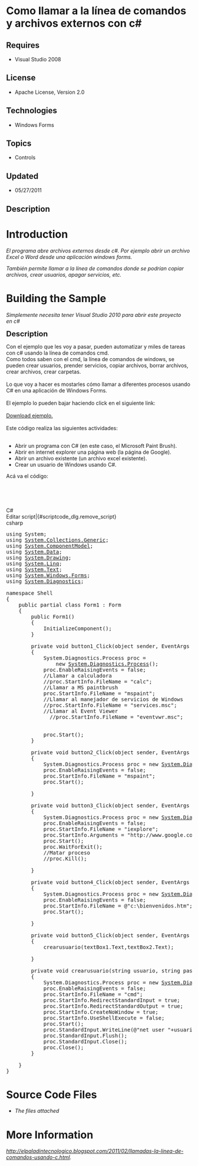 # Como llamar a la línea de comandos y archivos externos con c#
## Requires
- Visual Studio 2008
## License
- Apache License, Version 2.0
## Technologies
- Windows Forms
## Topics
- Controls
## Updated
- 05/27/2011
## Description

<h1>Introduction</h1>
<p><em>El programa abre archivos externos desde c#. Por ejemplo abrir un archivo Excel o Word desde una aplicaci&oacute;n windows forms.</em></p>
<p><em>Tambi&eacute;n permite llamar a la l&iacute;nea de comandos donde se podr&iacute;an copiar archivos, crear usuarios, apagar servicios, etc.</em></p>
<h1><span>Building the Sample</span></h1>
<p><em>Simplemente necesita tener Visual Studio 2010 para abrir este proyecto en&nbsp;<em>c#</em></em></p>
<p><span style="font-size:20px; font-weight:bold">Description</span></p>
<p>Con el ejemplo que les voy a pasar, pueden automatizar y miles de tareas con c# usando la l&iacute;nea de comandos cmd.<br>
Como todos saben con el cmd, la l&iacute;nea de comandos de windows, se pueden crear usuarios, prender servicios, copiar archivos, borrar archivos, crear archivos, crear carpetas.<br>
<br>
Lo que voy a hacer es mostarles c&oacute;mo llamar a diferentes procesos usando C# en una aplicaci&oacute;n de Windows Forms.<br>
<br>
El ejemplo lo pueden bajar haciendo click en el siguiente link:<br>
<br>
<a href="https://sites.google.com/site/quienpodraayudarme/videos/Shell2.zip">Download ejemplo.</a><br>
<br>
Este c&oacute;digo realiza las siguientes actividades:<br>
<br>
</p>
<ul>
<li>Abrir un programa con&nbsp;C#&nbsp;(en este caso, el Microsoft Paint Brush). </li><li>Abrir en internet explorer una p&aacute;gina web (la p&aacute;gina de Google).
</li><li>Abrir un archivo existente (un archivo excel existente). </li><li>Crear un usuario de Windows usando C#. </li></ul>
<div>Ac&aacute; va el c&oacute;digo:</div>
<p><em>&nbsp;</em></p>
<p>&nbsp;</p>
<div class="scriptcode">
<div class="pluginEditHolder" pluginCommand="mceScriptCode">
<div class="title"><span>C#</span></div>
<div class="pluginLinkHolder"><span class="pluginEditHolderLink">Editar script</span>|<span class="pluginRemoveHolderLink">{#scriptcode_dlg.remove_script}</span></div>
<span class="hidden">csharp</span>

<div class="preview">
<pre class="csharp"><span class="cs__keyword">using</span>&nbsp;System;&nbsp;
<span class="cs__keyword">using</span>&nbsp;<a class="libraryLink" href="http://msdn.microsoft.com/es-ES/library/System.Collections.Generic.aspx" target="_blank" title="Auto generated link to System.Collections.Generic">System.Collections.Generic</a>;&nbsp;
<span class="cs__keyword">using</span>&nbsp;<a class="libraryLink" href="http://msdn.microsoft.com/es-ES/library/System.ComponentModel.aspx" target="_blank" title="Auto generated link to System.ComponentModel">System.ComponentModel</a>;&nbsp;
<span class="cs__keyword">using</span>&nbsp;<a class="libraryLink" href="http://msdn.microsoft.com/es-ES/library/System.Data.aspx" target="_blank" title="Auto generated link to System.Data">System.Data</a>;&nbsp;
<span class="cs__keyword">using</span>&nbsp;<a class="libraryLink" href="http://msdn.microsoft.com/es-ES/library/System.Drawing.aspx" target="_blank" title="Auto generated link to System.Drawing">System.Drawing</a>;&nbsp;
<span class="cs__keyword">using</span>&nbsp;<a class="libraryLink" href="http://msdn.microsoft.com/es-ES/library/System.Linq.aspx" target="_blank" title="Auto generated link to System.Linq">System.Linq</a>;&nbsp;
<span class="cs__keyword">using</span>&nbsp;<a class="libraryLink" href="http://msdn.microsoft.com/es-ES/library/System.Text.aspx" target="_blank" title="Auto generated link to System.Text">System.Text</a>;&nbsp;
<span class="cs__keyword">using</span>&nbsp;<a class="libraryLink" href="http://msdn.microsoft.com/es-ES/library/System.Windows.Forms.aspx" target="_blank" title="Auto generated link to System.Windows.Forms">System.Windows.Forms</a>;&nbsp;
<span class="cs__keyword">using</span>&nbsp;<a class="libraryLink" href="http://msdn.microsoft.com/es-ES/library/System.Diagnostics.aspx" target="_blank" title="Auto generated link to System.Diagnostics">System.Diagnostics</a>;&nbsp;
&nbsp;
<span class="cs__keyword">namespace</span>&nbsp;Shell&nbsp;
{&nbsp;
&nbsp;&nbsp;&nbsp;&nbsp;<span class="cs__keyword">public</span>&nbsp;partial&nbsp;<span class="cs__keyword">class</span>&nbsp;Form1&nbsp;:&nbsp;Form&nbsp;
&nbsp;&nbsp;&nbsp;&nbsp;{&nbsp;
&nbsp;&nbsp;&nbsp;&nbsp;&nbsp;&nbsp;&nbsp;&nbsp;<span class="cs__keyword">public</span>&nbsp;Form1()&nbsp;
&nbsp;&nbsp;&nbsp;&nbsp;&nbsp;&nbsp;&nbsp;&nbsp;{&nbsp;
&nbsp;&nbsp;&nbsp;&nbsp;&nbsp;&nbsp;&nbsp;&nbsp;&nbsp;&nbsp;&nbsp;&nbsp;InitializeComponent();&nbsp;
&nbsp;&nbsp;&nbsp;&nbsp;&nbsp;&nbsp;&nbsp;&nbsp;}&nbsp;
&nbsp;
&nbsp;&nbsp;&nbsp;&nbsp;&nbsp;&nbsp;&nbsp;&nbsp;<span class="cs__keyword">private</span>&nbsp;<span class="cs__keyword">void</span>&nbsp;button1_Click(<span class="cs__keyword">object</span>&nbsp;sender,&nbsp;EventArgs&nbsp;e)&nbsp;
&nbsp;&nbsp;&nbsp;&nbsp;&nbsp;&nbsp;&nbsp;&nbsp;{&nbsp;
&nbsp;&nbsp;&nbsp;&nbsp;&nbsp;&nbsp;&nbsp;&nbsp;&nbsp;&nbsp;&nbsp;&nbsp;System.Diagnostics.Process&nbsp;proc&nbsp;=&nbsp;&nbsp;
&nbsp;&nbsp;&nbsp;&nbsp;&nbsp;&nbsp;&nbsp;&nbsp;&nbsp;&nbsp;&nbsp;&nbsp;&nbsp;&nbsp;&nbsp;&nbsp;<span class="cs__keyword">new</span>&nbsp;<a class="libraryLink" href="http://msdn.microsoft.com/es-ES/library/System.Diagnostics.Process.aspx" target="_blank" title="Auto generated link to System.Diagnostics.Process">System.Diagnostics.Process</a>();&nbsp;
&nbsp;&nbsp;&nbsp;&nbsp;&nbsp;&nbsp;&nbsp;&nbsp;&nbsp;&nbsp;&nbsp;&nbsp;proc.EnableRaisingEvents&nbsp;=&nbsp;<span class="cs__keyword">false</span>;&nbsp;
&nbsp;&nbsp;&nbsp;&nbsp;&nbsp;&nbsp;&nbsp;&nbsp;&nbsp;&nbsp;&nbsp;&nbsp;<span class="cs__com">//Llamar&nbsp;a&nbsp;calculadora</span>&nbsp;
&nbsp;&nbsp;&nbsp;&nbsp;&nbsp;&nbsp;&nbsp;&nbsp;&nbsp;&nbsp;&nbsp;&nbsp;<span class="cs__com">//proc.StartInfo.FileName&nbsp;=&nbsp;&quot;calc&quot;;</span>&nbsp;
&nbsp;&nbsp;&nbsp;&nbsp;&nbsp;&nbsp;&nbsp;&nbsp;&nbsp;&nbsp;&nbsp;&nbsp;<span class="cs__com">//Llamar&nbsp;a&nbsp;MS&nbsp;paintbrush</span>&nbsp;
&nbsp;&nbsp;&nbsp;&nbsp;&nbsp;&nbsp;&nbsp;&nbsp;&nbsp;&nbsp;&nbsp;&nbsp;proc.StartInfo.FileName&nbsp;=&nbsp;<span class="cs__string">&quot;mspaint&quot;</span>;&nbsp;
&nbsp;&nbsp;&nbsp;&nbsp;&nbsp;&nbsp;&nbsp;&nbsp;&nbsp;&nbsp;&nbsp;&nbsp;<span class="cs__com">//Llamar&nbsp;al&nbsp;manejador&nbsp;de&nbsp;servicios&nbsp;de&nbsp;Windows</span>&nbsp;
&nbsp;&nbsp;&nbsp;&nbsp;&nbsp;&nbsp;&nbsp;&nbsp;&nbsp;&nbsp;&nbsp;&nbsp;<span class="cs__com">//proc.StartInfo.FileName&nbsp;=&nbsp;&quot;services.msc&quot;;</span>&nbsp;
&nbsp;&nbsp;&nbsp;&nbsp;&nbsp;&nbsp;&nbsp;&nbsp;&nbsp;&nbsp;&nbsp;&nbsp;<span class="cs__com">//Llamar&nbsp;al&nbsp;Event&nbsp;Viewer</span>&nbsp;
&nbsp;&nbsp;&nbsp;&nbsp;&nbsp;&nbsp;&nbsp;&nbsp;&nbsp;&nbsp;&nbsp;&nbsp;&nbsp;&nbsp;<span class="cs__com">//proc.StartInfo.FileName&nbsp;=&nbsp;&quot;eventvwr.msc&quot;;</span>&nbsp;
&nbsp;
&nbsp;
&nbsp;&nbsp;&nbsp;&nbsp;&nbsp;&nbsp;&nbsp;&nbsp;&nbsp;&nbsp;&nbsp;&nbsp;proc.Start();&nbsp;
&nbsp;&nbsp;&nbsp;&nbsp;&nbsp;&nbsp;&nbsp;&nbsp;}&nbsp;
&nbsp;
&nbsp;&nbsp;&nbsp;&nbsp;&nbsp;&nbsp;&nbsp;&nbsp;<span class="cs__keyword">private</span>&nbsp;<span class="cs__keyword">void</span>&nbsp;button2_Click(<span class="cs__keyword">object</span>&nbsp;sender,&nbsp;EventArgs&nbsp;e)&nbsp;
&nbsp;&nbsp;&nbsp;&nbsp;&nbsp;&nbsp;&nbsp;&nbsp;{&nbsp;
&nbsp;&nbsp;&nbsp;&nbsp;&nbsp;&nbsp;&nbsp;&nbsp;&nbsp;&nbsp;&nbsp;&nbsp;System.Diagnostics.Process&nbsp;proc&nbsp;=&nbsp;<span class="cs__keyword">new</span>&nbsp;<a class="libraryLink" href="http://msdn.microsoft.com/es-ES/library/System.Diagnostics.Process.aspx" target="_blank" title="Auto generated link to System.Diagnostics.Process">System.Diagnostics.Process</a>();&nbsp;
&nbsp;&nbsp;&nbsp;&nbsp;&nbsp;&nbsp;&nbsp;&nbsp;&nbsp;&nbsp;&nbsp;&nbsp;proc.EnableRaisingEvents&nbsp;=&nbsp;<span class="cs__keyword">false</span>;&nbsp;
&nbsp;&nbsp;&nbsp;&nbsp;&nbsp;&nbsp;&nbsp;&nbsp;&nbsp;&nbsp;&nbsp;&nbsp;proc.StartInfo.FileName&nbsp;=&nbsp;<span class="cs__string">&quot;mspaint&quot;</span>;&nbsp;
&nbsp;&nbsp;&nbsp;&nbsp;&nbsp;&nbsp;&nbsp;&nbsp;&nbsp;&nbsp;&nbsp;&nbsp;proc.Start();&nbsp;
&nbsp;
&nbsp;&nbsp;&nbsp;&nbsp;&nbsp;&nbsp;&nbsp;&nbsp;}&nbsp;
&nbsp;
&nbsp;&nbsp;&nbsp;&nbsp;&nbsp;&nbsp;&nbsp;&nbsp;<span class="cs__keyword">private</span>&nbsp;<span class="cs__keyword">void</span>&nbsp;button3_Click(<span class="cs__keyword">object</span>&nbsp;sender,&nbsp;EventArgs&nbsp;e)&nbsp;
&nbsp;&nbsp;&nbsp;&nbsp;&nbsp;&nbsp;&nbsp;&nbsp;{&nbsp;
&nbsp;&nbsp;&nbsp;&nbsp;&nbsp;&nbsp;&nbsp;&nbsp;&nbsp;&nbsp;&nbsp;&nbsp;System.Diagnostics.Process&nbsp;proc&nbsp;=&nbsp;<span class="cs__keyword">new</span>&nbsp;<a class="libraryLink" href="http://msdn.microsoft.com/es-ES/library/System.Diagnostics.Process.aspx" target="_blank" title="Auto generated link to System.Diagnostics.Process">System.Diagnostics.Process</a>();&nbsp;
&nbsp;&nbsp;&nbsp;&nbsp;&nbsp;&nbsp;&nbsp;&nbsp;&nbsp;&nbsp;&nbsp;&nbsp;proc.EnableRaisingEvents&nbsp;=&nbsp;<span class="cs__keyword">false</span>;&nbsp;
&nbsp;&nbsp;&nbsp;&nbsp;&nbsp;&nbsp;&nbsp;&nbsp;&nbsp;&nbsp;&nbsp;&nbsp;proc.StartInfo.FileName&nbsp;=&nbsp;<span class="cs__string">&quot;iexplore&quot;</span>;&nbsp;
&nbsp;&nbsp;&nbsp;&nbsp;&nbsp;&nbsp;&nbsp;&nbsp;&nbsp;&nbsp;&nbsp;&nbsp;proc.StartInfo.Arguments&nbsp;=&nbsp;<span class="cs__string">&quot;http://www.google.com&quot;</span>;&nbsp;&nbsp;&nbsp;&nbsp;&nbsp;&nbsp;&nbsp;&nbsp;&nbsp;&nbsp;&nbsp;&nbsp;&nbsp;
&nbsp;&nbsp;&nbsp;&nbsp;&nbsp;&nbsp;&nbsp;&nbsp;&nbsp;&nbsp;&nbsp;&nbsp;proc.Start();&nbsp;
&nbsp;&nbsp;&nbsp;&nbsp;&nbsp;&nbsp;&nbsp;&nbsp;&nbsp;&nbsp;&nbsp;&nbsp;proc.WaitForExit();&nbsp;
&nbsp;&nbsp;&nbsp;&nbsp;&nbsp;&nbsp;&nbsp;&nbsp;&nbsp;&nbsp;&nbsp;&nbsp;<span class="cs__com">//Matar&nbsp;proceso</span>&nbsp;
&nbsp;&nbsp;&nbsp;&nbsp;&nbsp;&nbsp;&nbsp;&nbsp;&nbsp;&nbsp;&nbsp;&nbsp;<span class="cs__com">//proc.Kill();</span>&nbsp;
&nbsp;
&nbsp;&nbsp;&nbsp;&nbsp;&nbsp;&nbsp;&nbsp;&nbsp;}&nbsp;
&nbsp;
&nbsp;&nbsp;&nbsp;&nbsp;&nbsp;&nbsp;&nbsp;&nbsp;<span class="cs__keyword">private</span>&nbsp;<span class="cs__keyword">void</span>&nbsp;button4_Click(<span class="cs__keyword">object</span>&nbsp;sender,&nbsp;EventArgs&nbsp;e)&nbsp;
&nbsp;&nbsp;&nbsp;&nbsp;&nbsp;&nbsp;&nbsp;&nbsp;{&nbsp;
&nbsp;&nbsp;&nbsp;&nbsp;&nbsp;&nbsp;&nbsp;&nbsp;&nbsp;&nbsp;&nbsp;&nbsp;System.Diagnostics.Process&nbsp;proc&nbsp;=&nbsp;<span class="cs__keyword">new</span>&nbsp;<a class="libraryLink" href="http://msdn.microsoft.com/es-ES/library/System.Diagnostics.Process.aspx" target="_blank" title="Auto generated link to System.Diagnostics.Process">System.Diagnostics.Process</a>();&nbsp;
&nbsp;&nbsp;&nbsp;&nbsp;&nbsp;&nbsp;&nbsp;&nbsp;&nbsp;&nbsp;&nbsp;&nbsp;proc.EnableRaisingEvents&nbsp;=&nbsp;<span class="cs__keyword">false</span>;&nbsp;
&nbsp;&nbsp;&nbsp;&nbsp;&nbsp;&nbsp;&nbsp;&nbsp;&nbsp;&nbsp;&nbsp;&nbsp;proc.StartInfo.FileName&nbsp;=&nbsp;@<span class="cs__string">&quot;c:\bienvenidos.htm&quot;</span>;&nbsp;
&nbsp;&nbsp;&nbsp;&nbsp;&nbsp;&nbsp;&nbsp;&nbsp;&nbsp;&nbsp;&nbsp;&nbsp;proc.Start();&nbsp;
&nbsp;
&nbsp;&nbsp;&nbsp;&nbsp;&nbsp;&nbsp;&nbsp;&nbsp;}&nbsp;
&nbsp;
&nbsp;&nbsp;&nbsp;&nbsp;&nbsp;&nbsp;&nbsp;&nbsp;<span class="cs__keyword">private</span>&nbsp;<span class="cs__keyword">void</span>&nbsp;button5_Click(<span class="cs__keyword">object</span>&nbsp;sender,&nbsp;EventArgs&nbsp;e)&nbsp;
&nbsp;&nbsp;&nbsp;&nbsp;&nbsp;&nbsp;&nbsp;&nbsp;{&nbsp;
&nbsp;&nbsp;&nbsp;&nbsp;&nbsp;&nbsp;&nbsp;&nbsp;&nbsp;&nbsp;&nbsp;&nbsp;crearusuario(textBox1.Text,textBox2.Text);&nbsp;
&nbsp;
&nbsp;&nbsp;&nbsp;&nbsp;&nbsp;&nbsp;&nbsp;&nbsp;}&nbsp;
&nbsp;&nbsp;&nbsp;&nbsp;&nbsp;&nbsp;&nbsp;&nbsp;&nbsp;&nbsp;&nbsp;&nbsp;&nbsp;
&nbsp;&nbsp;&nbsp;&nbsp;&nbsp;&nbsp;&nbsp;&nbsp;<span class="cs__keyword">private</span>&nbsp;<span class="cs__keyword">void</span>&nbsp;crearusuario(<span class="cs__keyword">string</span>&nbsp;usuario,&nbsp;<span class="cs__keyword">string</span>&nbsp;password)&nbsp;
&nbsp;&nbsp;&nbsp;&nbsp;&nbsp;&nbsp;&nbsp;&nbsp;{&nbsp;
&nbsp;&nbsp;&nbsp;&nbsp;&nbsp;&nbsp;&nbsp;&nbsp;&nbsp;&nbsp;&nbsp;&nbsp;System.Diagnostics.Process&nbsp;proc&nbsp;=&nbsp;<span class="cs__keyword">new</span>&nbsp;<a class="libraryLink" href="http://msdn.microsoft.com/es-ES/library/System.Diagnostics.Process.aspx" target="_blank" title="Auto generated link to System.Diagnostics.Process">System.Diagnostics.Process</a>();&nbsp;
&nbsp;&nbsp;&nbsp;&nbsp;&nbsp;&nbsp;&nbsp;&nbsp;&nbsp;&nbsp;&nbsp;&nbsp;proc.EnableRaisingEvents&nbsp;=&nbsp;<span class="cs__keyword">false</span>;&nbsp;
&nbsp;&nbsp;&nbsp;&nbsp;&nbsp;&nbsp;&nbsp;&nbsp;&nbsp;&nbsp;&nbsp;&nbsp;proc.StartInfo.FileName&nbsp;=&nbsp;<span class="cs__string">&quot;cmd&quot;</span>;&nbsp;
&nbsp;&nbsp;&nbsp;&nbsp;&nbsp;&nbsp;&nbsp;&nbsp;&nbsp;&nbsp;&nbsp;&nbsp;proc.StartInfo.RedirectStandardInput&nbsp;=&nbsp;<span class="cs__keyword">true</span>;&nbsp;
&nbsp;&nbsp;&nbsp;&nbsp;&nbsp;&nbsp;&nbsp;&nbsp;&nbsp;&nbsp;&nbsp;&nbsp;proc.StartInfo.RedirectStandardOutput&nbsp;=&nbsp;<span class="cs__keyword">true</span>;&nbsp;
&nbsp;&nbsp;&nbsp;&nbsp;&nbsp;&nbsp;&nbsp;&nbsp;&nbsp;&nbsp;&nbsp;&nbsp;proc.StartInfo.CreateNoWindow&nbsp;=&nbsp;<span class="cs__keyword">true</span>;&nbsp;
&nbsp;&nbsp;&nbsp;&nbsp;&nbsp;&nbsp;&nbsp;&nbsp;&nbsp;&nbsp;&nbsp;&nbsp;proc.StartInfo.UseShellExecute&nbsp;=&nbsp;<span class="cs__keyword">false</span>;&nbsp;
&nbsp;&nbsp;&nbsp;&nbsp;&nbsp;&nbsp;&nbsp;&nbsp;&nbsp;&nbsp;&nbsp;&nbsp;proc.Start();&nbsp;
&nbsp;&nbsp;&nbsp;&nbsp;&nbsp;&nbsp;&nbsp;&nbsp;&nbsp;&nbsp;&nbsp;&nbsp;proc.StandardInput.WriteLine(@<span class="cs__string">&quot;net&nbsp;user&nbsp;&quot;</span>&#43;usuario&#43;<span class="cs__string">&quot;&nbsp;&quot;</span>&#43;password&#43;<span class="cs__string">&quot;&nbsp;/add&quot;</span>);&nbsp;
&nbsp;&nbsp;&nbsp;&nbsp;&nbsp;&nbsp;&nbsp;&nbsp;&nbsp;&nbsp;&nbsp;&nbsp;proc.StandardInput.Flush();&nbsp;
&nbsp;&nbsp;&nbsp;&nbsp;&nbsp;&nbsp;&nbsp;&nbsp;&nbsp;&nbsp;&nbsp;&nbsp;proc.StandardInput.Close();&nbsp;
&nbsp;&nbsp;&nbsp;&nbsp;&nbsp;&nbsp;&nbsp;&nbsp;&nbsp;&nbsp;&nbsp;&nbsp;proc.Close();&nbsp;
&nbsp;&nbsp;&nbsp;&nbsp;&nbsp;&nbsp;&nbsp;&nbsp;}&nbsp;
&nbsp;
&nbsp;&nbsp;&nbsp;&nbsp;}&nbsp;
}</pre>
</div>
</div>
</div>
<h1><span>Source Code Files</span></h1>
<ul>
<li><em>The files attached</em> </li></ul>
<h1>More Information</h1>
<p><em><em><em><a href="http://elpaladintecnologico.blogspot.com/2011/02/llamadas-la-linea-de-comandos-usando-c.html">http://elpaladintecnologico.blogspot.com/2011/02/llamadas-la-linea-de-comandos-usando-c.html</a>.</em></em><br>
</em></p>
